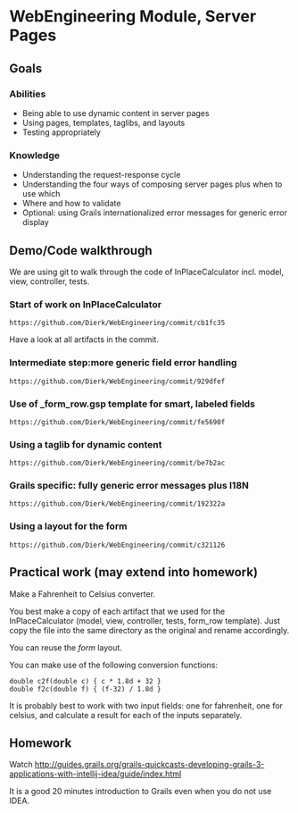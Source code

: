 # WebEngineering Module, Server Pages

## Goals

### Abilities
- Being able to use dynamic content in server pages
- Using pages, templates, taglibs, and layouts
- Testing appropriately

### Knowledge
- Understanding the request-response cycle
- Understanding the four ways of composing server pages plus when to use which
- Where and how to validate
- Optional: using Grails internationalized error messages for generic error display

## Demo/Code walkthrough 

We are using git to walk through the code of InPlaceCalculator
incl. model, view, controller, tests.


### Start of work on InPlaceCalculator

	https://github.com/Dierk/WebEngineering/commit/cb1fc35
	
Have a look at all artifacts in the commit.

### Intermediate step:more generic field error handling

	https://github.com/Dierk/WebEngineering/commit/929dfef	

### Use of _form_row.gsp template for smart, labeled fields	

	https://github.com/Dierk/WebEngineering/commit/fe5690f
	
### Using a taglib for dynamic content

	https://github.com/Dierk/WebEngineering/commit/be7b2ac

### Grails specific: fully generic error messages plus I18N

	https://github.com/Dierk/WebEngineering/commit/192322a
	
### Using a layout for the form

	https://github.com/Dierk/WebEngineering/commit/c321126
	

## Practical work (may extend into homework)

Make a Fahrenheit to Celsius converter.

You best make a copy of each artifact that we used for the InPlaceCalculator
(model, view, controller, tests, form_row template).
Just copy the file into the same directory as the original and rename accordingly.

You can reuse the _form_ layout.

You can make use of the following conversion functions:

	double c2f(double c) { c * 1.8d + 32 }
	double f2c(double f) { (f-32) / 1.8d }

It is probably best to work with two input fields: one for fahrenheit, one for celsius,
and calculate a result for each of the inputs separately.

## Homework 

Watch http://guides.grails.org/grails-quickcasts-developing-grails-3-applications-with-intellij-idea/guide/index.html

It is a good 20 minutes introduction to Grails even when you do not use IDEA.
